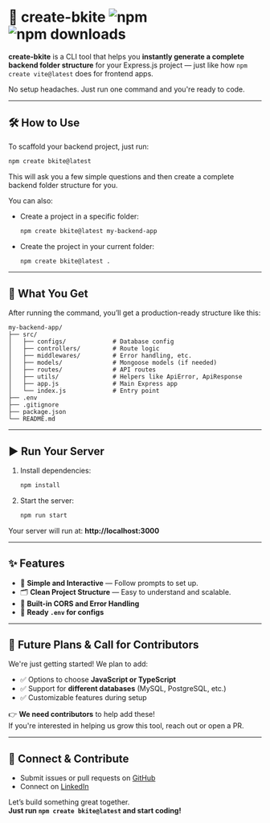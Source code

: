 # 🚀 create-bkite ![npm](https://img.shields.io/npm/v/bkite)  ![npm downloads](https://img.shields.io/npm/dt/bkite)

**create-bkite** is a CLI tool that helps you **instantly generate a complete backend folder structure** for your Express.js project — just like how `npm create vite@latest` does for frontend apps.

No setup headaches. Just run one command and you're ready to code.

---

## 🛠️ How to Use

To scaffold your backend project, just run:

```bash
npm create bkite@latest
```

This will ask you a few simple questions and then create a complete backend folder structure for you.

You can also:

- Create a project in a specific folder:
  ```bash
  npm create bkite@latest my-backend-app
  ```

- Create the project in your current folder:
  ```bash
  npm create bkite@latest .
  ```

---

## 📁 What You Get

After running the command, you’ll get a production-ready structure like this:

```
my-backend-app/
├── src/
│   ├── configs/             # Database config
│   ├── controllers/         # Route logic
│   ├── middlewares/         # Error handling, etc.
│   ├── models/              # Mongoose models (if needed)
│   ├── routes/              # API routes
│   ├── utils/               # Helpers like ApiError, ApiResponse
│   ├── app.js               # Main Express app
│   └── index.js             # Entry point
├── .env
├── .gitignore
├── package.json
└── README.md
```

---

## ▶️ Run Your Server

1. Install dependencies:

   ```bash
   npm install
   ```

2. Start the server:

   ```bash
   npm run start
   ```

Your server will run at: **http://localhost:3000**

---

## ✨ Features

- 🧠 **Simple and Interactive** — Follow prompts to set up.
- 🗂️ **Clean Project Structure** — Easy to understand and scalable.
- 🔐 **Built-in CORS and Error Handling**
- 🔧 **Ready `.env` for configs**

---

## 🌱 Future Plans & Call for Contributors

We're just getting started! We plan to add:

- ✅ Options to choose **JavaScript or TypeScript**
- ✅ Support for **different databases** (MySQL, PostgreSQL, etc.)
- ✅ Customizable features during setup

👉 **We need contributors** to help add these!  
If you're interested in helping us grow this tool, reach out or open a PR.

---

## 🤝 Connect & Contribute

- Submit issues or pull requests on [GitHub](https://github.com)
- Connect on [LinkedIn](https://www.linkedin.com/in/sreegopalsaha/)

Let’s build something great together.  
**Just run `npm create bkite@latest` and start coding!**


